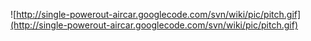 ![http://single-powerout-aircar.googlecode.com/svn/wiki/pic/pitch.gif](http://single-powerout-aircar.googlecode.com/svn/wiki/pic/pitch.gif)
